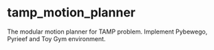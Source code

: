 # tamp_motion_planner
The modular motion planner for TAMP problem. Implement Pybewego, Pyrieef and Toy Gym environment.
